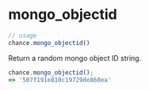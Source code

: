 # mongo_objectid

```js
// usage
chance.mongo_objectid()
```

Return a random mongo object ID string.

```js
chance.mongo_objectid();
=> '507f191e810c19729de860ea'
```
